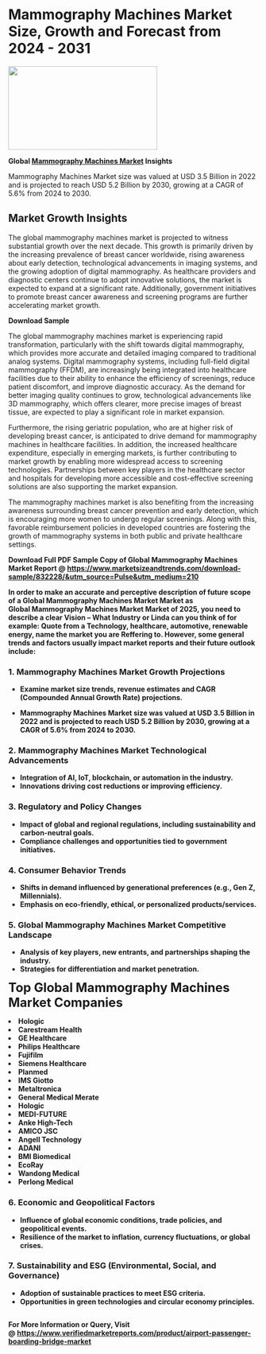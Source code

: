 <H1>Mammography Machines Market Size, Growth and Forecast from 2024 - 2031</H1><img class="aligncenter size-medium wp-image-584254" src="https://thirdeyenews.in/wp-content/uploads/2024/09/Global-Market-Research-300x168.jpeg" alt="" width="300" height="168" /><p><strong>Global&nbsp;<a href="https://www.marketsizeandtrends.com/download-sample/832228/&amp;utm_source=Pulse&amp;utm_medium=210">Mammography Machines Market</a> Insights</strong></p><p>Mammography Machines Market size was valued at USD 3.5 Billion in 2022 and is projected to reach USD 5.2 Billion by 2030, growing at a CAGR of 5.6% from 2024 to 2030.</p><p><h2>Market Growth Insights</h2> <p>The global mammography machines market is projected to witness substantial growth over the next decade. This growth is primarily driven by the increasing prevalence of breast cancer worldwide, rising awareness about early detection, technological advancements in imaging systems, and the growing adoption of digital mammography. As healthcare providers and diagnostic centers continue to adopt innovative solutions, the market is expected to expand at a significant rate. Additionally, government initiatives to promote breast cancer awareness and screening programs are further accelerating market growth.</p> <p><strong>Download Sample</strong></p> <p>The global mammography machines market is experiencing rapid transformation, particularly with the shift towards digital mammography, which provides more accurate and detailed imaging compared to traditional analog systems. Digital mammography systems, including full-field digital mammography (FFDM), are increasingly being integrated into healthcare facilities due to their ability to enhance the efficiency of screenings, reduce patient discomfort, and improve diagnostic accuracy. As the demand for better imaging quality continues to grow, technological advancements like 3D mammography, which offers clearer, more precise images of breast tissue, are expected to play a significant role in market expansion.</p> <p>Furthermore, the rising geriatric population, who are at higher risk of developing breast cancer, is anticipated to drive demand for mammography machines in healthcare facilities. In addition, the increased healthcare expenditure, especially in emerging markets, is further contributing to market growth by enabling more widespread access to screening technologies. Partnerships between key players in the healthcare sector and hospitals for developing more accessible and cost-effective screening solutions are also supporting the market expansion.</p> <p>The mammography machines market is also benefiting from the increasing awareness surrounding breast cancer prevention and early detection, which is encouraging more women to undergo regular screenings. Along with this, favorable reimbursement policies in developed countries are fostering the growth of mammography systems in both public and private healthcare settings.</p> <p><strong></p><p><span class=""><strong>Download Full PDF Sample Copy of Global Mammography Machines Market Report</strong> @ <a href="https://www.marketsizeandtrends.com/download-sample/832228/&amp;utm_source=Pulse&amp;utm_medium=210" target="_blank">https://www.marketsizeandtrends.com/download-sample/832228/&amp;utm_source=Pulse&amp;utm_medium=210</a></span></p><p>In order to make an accurate and perceptive description of future scope of a Global&nbsp;Mammography Machines Market Market as Global&nbsp;Mammography Machines Market Market of 2025, you need to describe a clear Vision &ndash; What Industry or Linda can you think of for example: Quote from a Technology, healthcare, automotive, renewable energy, name the market you are Reffering to. However, some general trends and factors usually impact market reports and their future outlook include:</p><h3>1.&nbsp;<strong>Mammography Machines Market Growth Projections</strong></h3><ul><li>Examine market size trends, revenue estimates and CAGR (Compounded Annual Growth Rate) projections.</li><li><p>Mammography Machines Market size was valued at USD 3.5 Billion in 2022 and is projected to reach USD 5.2 Billion by 2030, growing at a CAGR of 5.6% from 2024 to 2030.</p></li></ul><h3>2.&nbsp;<strong>Mammography Machines Market Technological Advancements</strong></h3><ul><li>Integration of AI, IoT, blockchain, or automation in the industry.</li><li>Innovations driving cost reductions or improving efficiency.</li></ul><h3>3.&nbsp;<strong>Regulatory and Policy Changes</strong></h3><ul><li>Impact of global and regional regulations, including sustainability and carbon-neutral goals.</li><li>Compliance challenges and opportunities tied to government initiatives.</li></ul><h3>4.&nbsp;<strong>Consumer Behavior Trends</strong></h3><ul><li>Shifts in demand influenced by generational preferences (e.g., Gen Z, Millennials).</li><li>Emphasis on eco-friendly, ethical, or personalized products/services.</li></ul><h3>5.&nbsp;<strong>Global Mammography Machines Market Competitive Landscape</strong></h3><ul><li>Analysis of key players, new entrants, and partnerships shaping the industry.</li><li>Strategies for differentiation and market penetration.</li></ul><p data-pm-slice="1 1 []"><span style="color: inherit; font-family: inherit; font-size: 25px;">Top Global Mammography Machines Market Companies</span></p><div class="" data-test-id=""><p><li>Hologic</li><li> Carestream Health</li><li> GE Healthcare</li><li> Philips Healthcare</li><li> Fujifilm</li><li> Siemens Healthcare</li><li> Planmed</li><li> IMS Giotto</li><li> Metaltronica</li><li> General Medical Merate</li><li> Hologic</li><li> MEDI-FUTURE</li><li> Anke High-Tech</li><li> AMICO JSC</li><li> Angell Technology</li><li> ADANI</li><li> BMI Biomedical</li><li> EcoRay</li><li> Wandong Medical</li><li> Perlong Medical</li></p></div><h3>6.&nbsp;<strong>Economic and Geopolitical Factors</strong></h3><ul><li>Influence of global economic conditions, trade policies, and geopolitical events.</li><li>Resilience of the market to inflation, currency fluctuations, or global crises.</li></ul><h3>7.&nbsp;<strong>Sustainability and ESG (Environmental, Social, and Governance)</strong></h3><ul><li>Adoption of sustainable practices to meet ESG criteria.</li><li>Opportunities in green technologies and circular economy principles.</li></ul><h2><strong style="font-size: 14px;">For More Information or Query, Visit @&nbsp;</strong><a style="background-color: #ffffff; font-size: 14px;" href="https://www.marketsizeandtrends.com/report/mammography-machines-market/" target="_blank">https://www.verifiedmarketreports.com/product/airport-passenger-boarding-bridge-market</a></h2>
